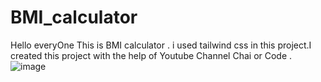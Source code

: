 # BMI_calculator
Hello everyOne This is BMI calculator . i used tailwind css in this project.I created this project with the help of Youtube Channel Chai or Code . 
![image](https://github.com/piyush0mandloi/BMI_calculator/assets/129135570/565a682e-3c5a-4e07-b8f8-926cb01343ac)

